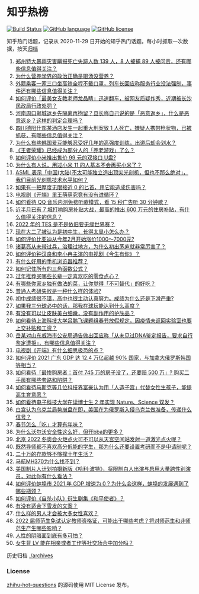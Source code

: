 # 知乎热榜
[![Build Status](https://github.com/ToWeLong/zhihu-hot-questions/workflows/CI/badge.svg)](https://github.com/ToWeLong/zhihu-hot-questions/actions)
[![GitHub language](https://img.shields.io/badge/language-golang-orange.svg)](https://golang.org/)
[![GitHub license](https://img.shields.io/github/license/ToWeLong/zhihu-hot-questions)](https://github.com/ToWeLong/zhihu-hot-questions/blob/main/LICENSE)

知乎热门话题，记录从 2020-11-29 日开始的知乎热门话题。每小时抓取一次数据，按天[归档](./archives)

<!-- BEGIN -->

1. [郑州特大暴雨灾害瞒报死亡失踪人数 139 人，8 人被捕 89 人被问责，还有哪些信息值得关注？](https://www.zhihu.com/question/512721517)
1. [为什么营养学界的政治正确是喝汤没营养？](https://www.zhihu.com/question/498501295)
1. [外籍乘客一家三口坐高铁全程不戴口罩，列车长回应称服务行业没法强制，事件还有哪些信息值得关注？](https://www.zhihu.com/question/512759968)
1. [如何评价「最美女支教老师龙晶睛」迅速翻车，被网友质疑作秀，近期被长沙民政局行政处罚？](https://www.zhihu.com/question/512353600)
1. [河南周口郸城返乡先隔离再拘留？县长称自己说的是「恶意返乡」，什么是恶意返乡？这样的判定合理吗？](https://www.zhihu.com/question/512642024)
1. [四川德阳什邡某酒店发生一起重大刑案致 1 人死亡，嫌疑人携带枪状物，已被抓获，有哪些信息值得关注？](https://www.zhihu.com/question/512400388)
1. [为什么有些韩国爱豆能够忍受好几年的高强度训练，出道后却会划水？](https://www.zhihu.com/question/505463924)
1. [《王者荣耀》已经成为部分人的「养老游戏」了么？](https://www.zhihu.com/question/507726973)
1. [如何评价小米推出售价 99 元的双接口 U盘?](https://www.zhihu.com/question/512700667)
1. [为什么有人说，用过小米 11 的人基本不会再买小米了？](https://www.zhihu.com/question/512072644)
1. [ASML 表示「中国(大陆)不太可能独立造出顶尖光刻机，但也不那么绝对」，我们目前光刻机技术水平如何？](https://www.zhihu.com/question/512653424)
1. [如果有一把厚度无限接近 0 的匕首，用它能造成伤害吗？](https://www.zhihu.com/question/504581733)
1. [电视剧《开端》里王萌萌究竟有没有进循环？](https://www.zhihu.com/question/512389757)
1. [如何看待 QQ 音乐内测免费听歌模式，看 15 秒广告听 30 分钟歌？](https://www.zhihu.com/question/512613176)
1. [近半月已有 7 城打响购房补贴大战，最高的推出 600 万元的住房补贴，有什么值得关注的信息？](https://www.zhihu.com/question/511233783)
1. [2022 年的 TES 是不是依旧要无缘世界赛？](https://www.zhihu.com/question/511281579)
1. [现在大二了被认为是初中生，长得太显小怎么办？](https://www.zhihu.com/question/512131834)
1. [如何评价比亚迪从今年2月开始涨价1000～7000元?](https://www.zhihu.com/question/512751440)
1. [诸葛亮从未带过兵，治理过地方，为什么初出茅庐就非常厉害了？](https://www.zhihu.com/question/509911659)
1. [如何评价钟汉良和李小冉主演的电视剧《今生有你》？](https://www.zhihu.com/question/453990011)
1. [有什么好用的手机浏览器推荐？](https://www.zhihu.com/question/49436744)
1. [如何记住所有的三角函数公式？](https://www.zhihu.com/question/63652417)
1. [过年推荐买哪些长辈一定喜欢吃的零食点心？](https://www.zhihu.com/question/512068341)
1. [有哪些你家乡独有做法的菜，让你觉得「不可替代」的好吃？](https://www.zhihu.com/question/511495934)
1. [普通人考研失败是一种什么样的体验?](https://www.zhihu.com/question/512643790)
1. [初中成绩很不错，高中也很主动认真努力。成绩为什么还是下滑严重?](https://www.zhihu.com/question/512502033)
1. [如果我三分球必中的话，那我在球坛能达到什么高度？](https://www.zhihu.com/question/509544801)
1. [有没有可以让皮肤美白细嫩，没有副作用的护肤品？](https://www.zhihu.com/question/474666825)
1. [如何看待上海科技大学吕鹏飞课题组春节放假规定，因疫情未返回实验室也要上交补贴和工资？](https://www.zhihu.com/question/512384089)
1. [岳某对山东威海市公安局通告做出回应称「从未见过DNA鉴定报告，要求自行鉴定遭拒」，有哪些信息值得关注？](https://www.zhihu.com/question/512721535)
1. [电视剧《开端》有什么细思极恐的点？](https://www.zhihu.com/question/512003441)
1. [如何评价 2021 广东 GDP 达 12.4 万亿超越 90% 国家，与加拿大俄罗斯韩国等相当？](https://www.zhihu.com/question/512531932)
1. [如何看待「最惨购房者：首付 745 万的房子没了，还要赔 500 万」? 购买二手房有哪些套路和陷阱？](https://www.zhihu.com/question/512620760)
1. [如何看待马斯克等几位科技界富豪认为用「人造子宫」代替女性生孩子，能提高生育意愿？](https://www.zhihu.com/question/512574466)
1. [如何看待电子科技大学在读博士生 2 年实现 Nature、Science 双发？](https://www.zhihu.com/question/512164278)
1. [白宫认为乌克兰局势崩盘在即，美国在为俄罗斯入侵乌克兰做准备，传递什么信号？](https://www.zhihu.com/question/512359878)
1. [春节怎么「吃」才算有年味？](https://www.zhihu.com/question/511520336)
1. [为什么沃尔沃安全性这么好，但开bba的更多？](https://www.zhihu.com/question/461686330)
1. [北京 2022 冬奥会火炬点火可不可以从天宫空间站发射一道激光点火呢？](https://www.zhihu.com/question/511788903)
1. [既然导师都不喜欢高分低能的学生，那为什么还要设置考研而不是申请制呢？](https://www.zhihu.com/question/512124617)
1. [二十万的存款够不够撑十年生活？](https://www.zhihu.com/question/512251717)
1. [马航MH370为什么找不到？](https://www.zhihu.com/question/303436006)
1. [美国制片人计划拍摄新版《哈利·波特》，将限制白人出演与启用大量跨性别演员，对此你有什么看法？](https://www.zhihu.com/question/511965099)
1. [如何评价蚌埠市 2021 年 GDP 增速为 0？为什么会这样，蚌埠的发展遇到了哪些瓶颈？](https://www.zhihu.com/question/512522478)
1. [如何评价《自杀小队》衍生剧集《和平使者》？](https://www.zhihu.com/question/488210133)
1. [有没有适合下雪发的文案？](https://www.zhihu.com/question/508579714)
1. [什么样的男人才会被大多女性喜欢？](https://www.zhihu.com/question/500690450)
1. [2022 届师范生免试认定教师资格证，可能出于哪些考虑？将对师范生和非师范生产生哪些影响？](https://www.zhihu.com/question/512693166)
1. [人性的阴暗面到底有多可怕？](https://www.zhihu.com/question/282518341)
1. [女生背 LV 能在相亲或者工作等社交场合中加分吗？](https://www.zhihu.com/question/511103524)

<!-- END -->

历史归档 [./archives](./archives)


### License
[zhihu-hot-questions](https://github.com/towelong/zhihu-hot-questions) 的源码使用 MIT License 发布。